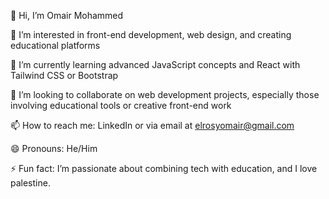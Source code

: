 👋 Hi, I’m Omair Mohammed 

👀 I’m interested in front-end development, web design, and creating educational platforms

🌱 I’m currently learning advanced JavaScript concepts and React with Tailwind CSS or Bootstrap 

💞️ I’m looking to collaborate on web development projects, especially those involving educational tools or creative front-end work

📫 How to reach me: LinkedIn or via email at elrosyomair@gmail.com

😄 Pronouns: He/Him

⚡ Fun fact: I’m passionate about combining tech with education, and I love palestine.

<!---
omair-660/omair-660 is a ✨ special ✨ repository because its `README.md` (this file) appears on your GitHub profile.
You can click the Preview link to take a look at your changes.
--->
